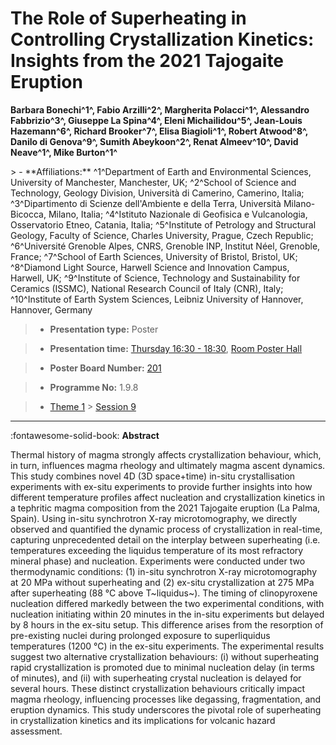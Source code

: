 # The Role of Superheating in Controlling Crystallization Kinetics: Insights from the 2021 Tajogaite Eruption

**Barbara Bonechi^1^, Fabio Arzilli^2^, Margherita Polacci^1^, Alessandro Fabbrizio^3^, Giuseppe La Spina^4^, Eleni Michailidou^5^, Jean-Louis Hazemann^6^, Richard Brooker^7^, Elisa Biagioli^1^, Robert Atwood^8^, Danilo di Genova^9^, Sumith Abeykoon^2^, Renat Almeev^10^, David Neave^1^, Mike Burton^1^**

<!-- more -->> - **Affiliations:** ^1^Department of Earth and Environmental Sciences, University of Manchester, Manchester, UK; ^2^School of Science and Technology, Geology Division, Università di Camerino, Camerino, Italia; ^3^Dipartimento di Scienze dell'Ambiente e della Terra, Università Milano-Bicocca, Milano, Italia; ^4^Istituto Nazionale di Geofisica e Vulcanologia, Osservatorio Etneo, Catania, Italia; ^5^Institute of Petrology and Structural Geology, Faculty of Science, Charles University, Prague, Czech Republic; ^6^Université Grenoble Alpes, CNRS, Grenoble INP, Institut Néel, Grenoble, France; ^7^School of Earth Sciences, University of Bristol, Bristol, UK; ^8^Diamond Light Source, Harwell Science and Innovation Campus, Harwell, UK; ^9^Institute of Science, Technology and Sustainability for Ceramics (ISSMC), National Research Council of Italy (CNR), Italy; ^10^Institute of Earth System Sciences, Leibniz University of Hannover, Hannover, Germany 

> - **Presentation type:** Poster

> - **Presentation time:** [Thursday 16:30 - 18:30](../sessions_comparison.md#__tabbed_3_6), [Room Poster Hall](../maps_venue.md#__tabbed_1_1)

> - **Poster Board Number:** [201](../map_poster_boards.md#thursday)

> - **Programme No:** 1.9.8

> - [Theme 1](../theme1.md) > [Session 9](../sessions/session-1-9.md)

--- 

:fontawesome-solid-book: **Abstract**

Thermal history of magma strongly affects crystallization behaviour, which, in turn, influences magma rheology and ultimately magma ascent dynamics. This study combines novel 4D (3D space+time) in-situ crystallisation experiments with ex-situ experiments to provide further insights into how different temperature profiles affect nucleation and crystallization kinetics in a tephritic magma composition from the 2021 Tajogaite eruption (La Palma, Spain). Using in-situ synchrotron X-ray microtomography, we directly observed and quantified the dynamic process of crystallization in real-time, capturing unprecedented detail on the interplay between superheating (i.e. temperatures exceeding the liquidus temperature of its most refractory mineral phase) and nucleation.
Experiments were conducted under two thermodynamic conditions: (1) in-situ synchrotron X-ray microtomography at 20 MPa without superheating and (2) ex-situ crystallization at 275 MPa after superheating (88 °C above T~liquidus~). The timing of clinopyroxene nucleation differed markedly between the two experimental conditions, with nucleation initiating within 20 minutes in the in-situ experiments but delayed by 8 hours in the ex-situ setup. This difference arises from the resorption of pre-existing nuclei during prolonged exposure to superliquidus temperatures (1200 °C) in the ex-situ experiments. The experimental results suggest two alternative crystallization behaviours: (i) without superheating rapid crystallization is promoted due to minimal nucleation delay (in terms of minutes), and (ii) with superheating crystal nucleation is delayed for several hours. These distinct crystallization behaviours critically impact magma rheology, influencing processes like degassing, fragmentation, and eruption dynamics. This study underscores the pivotal role of superheating in crystallization kinetics and its implications for volcanic hazard assessment.

